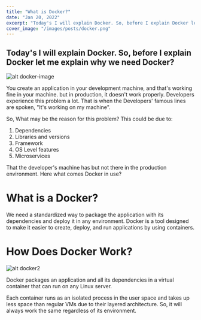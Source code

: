 ```yaml
---
title: "What is Docker?"
date: "Jan 20, 2022"
excerpt: "Today's I will explain Docker. So, before I explain Docker let me explain why we need Docker?"
cover_image: "/images/posts/docker.png"
---
```


## Today's I will explain Docker. So, before I explain Docker let me explain why we need Docker?

![alt docker-image](https://www.saturnme.com/wp-content/uploads/2019/10/vertical-logo-monochromatic-1.png)

You create an application in your development machine, and that's working fine in your machine. but in production, it doesn't work properly. Developers experience this problem a lot. That is when the Developers' famous lines are spoken, "It's working on my machine".

So, What may be the reason for this problem? This could be due to:

1. Dependencies
2. Libraries and versions
3. Framework
4. OS Level features
5. Microservices

That the developer's machine has but not there in the production environment. Here what comes Docker in use?

# What is a Docker?

We need a standardized way to package the application with its dependencies and deploy it in any environment. Docker is a tool designed to make it easier to create, deploy, and run applications by using containers.

# How Does Docker Work?

![alt docker2](https://www.docker.com/sites/default/files/d8/styles/large/public/2018-11/container-what-is-container.png?itok=vle7kjDj)

Docker packages an application and all its dependencies in a virtual container that can run on any Linux server.

Each container runs as an isolated process in the user space and takes up less space than regular VMs due to their layered architecture. So, it will always work the same regardless of its environment.
